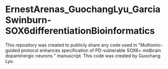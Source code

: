 # ErnestArenas_GuochangLyu_GarciaSwinburn-SOX6differentiationBioinformatics
This repository was created to publicly share any code used in "Multiomic-guided protocol enhances specification of PD-vulnerable SOX6+ midbrain dopaminergic neurons " manuscript. This code was created by Guochang Lyu.

